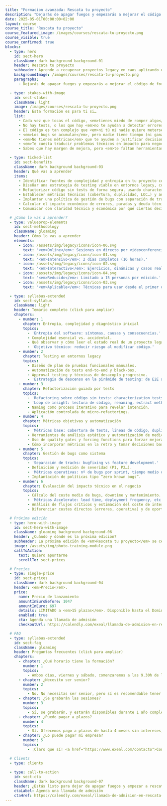 ```yaml
---
title: "Formacion avanzada: Rescata tu proyecto"
description: "Dejarás de apagar fuegos y empezarás a mejorar el código de forma segura, paso a paso, con métricas objetivas y decisiones basadas en datos reales."
date: 2025-05-01T00:00:00+02:00
layout: course
course_title: "Rescata tu proyecto"
course_featured_image: /images/courses/rescata-tu-proyecto.png
course_visible: true
course_confirmed: true
blocks:
  - type: hero
    id: sect-hero
    className: dark background background-01
    header: Rescata tu proyecto
    subheader: Aprende a recuperar proyectos legacy en caos aplicando una estrategia de testing, refactorización y gestión de deuda técnica.
    backgroundImage: /images/courses/rescata-tu-proyecto.png
    paragraphs:
      - Dejarás de apagar fuegos y empezarás a mejorar el código de forma segura, paso a paso, con métricas objetivas y decisiones basadas en datos reales.

  - type: stakes-with-image
    id: sect-stakes
    className: light
    image: /images/courses/rescata-tu-proyecto.png
    header: Esta formación es para ti si…
    list:
      - Cada vez que tocas el código, <em>tienes miedo de romper algo</em>.
      - No hay tests, o los que hay <em>no te ayudan a detectar errores reales</em>.
      - El código es tan complejo que <em>ni tú ni nadie quiere meterse ahí</em>.
      - <em>Los bugs se acumulan</em>, pero nadie tiene tiempo (ni ganas) de resolverlos.
      - <em>No tienes métricas</em> que te ayuden a justificar decisiones técnicas.
      - <em>Te cuesta traducir problemas técnicos en impacto para negocio</em>.
      - Sabes que hay margen de mejora, pero <em>te faltan herramientas y apoyo para empezar.</em>

  - type: ticked-list
    id: sect-benefits
    className: dark background background-03
    header: Qué vas a aprender
    items:
      - Identificar fuentes de complejidad y entropía en tu proyecto con criterios técnicos claros.
      - Diseñar una estrategia de testing viable en entornos legacy, combinando tests manuales, end-to-end y approval testing.
      - Refactorizar código sin tests de forma segura, usando characterization tests y refactoring incremental.
      - Establecer métricas técnicas (cobertura, duplicidad, LOC…) y automatizar su recogida para tomar decisiones basadas en datos.
      - Implantar una política de gestión de bugs con separación de tracks, prioridades claras y métricas operativas.
      - Calcular el impacto económico de errores, paradas y deuda técnica en términos de costes reales y oportunidad.
      - Comunicar con claridad técnica y económica por qué ciertas decisiones son necesarias para la sostenibilidad del proyecto.

  # ¿Cómo lo vas a aprender?
  - type: valueprop-elements
    id: sect-methodology
    className: gloaming
    header: Cómo lo vas a aprender
    elements:
      - icon: /assets/img/legacy/icons/icon-06.svg
        text: '<em>Online</em>: Sesiones en directo por videoconferencia.'
      - icon: /assets/img/legacy/icons/icon-01.svg
        text: '<em>Intensivo</em>: 2 días completos (16 horas).'
      - icon: /assets/img/legacy/icons/icon-02.svg
        text: '<em>Interactivo</em>: Ejercicios, dinámicas y casos reales.'
      - icon: /assets/img/legacy/icons/icon-04.svg
        text: '<em>Reducido</em>: Limitado a 15 personas por edición.'
      - icon: /assets/img/legacy/icons/icon-03.svg
        text: '<em>Aplicable</em>: Técnicas para usar desde el primer día.'

  - type: syllabus-extended
    id: sect-syllabus
    className: light
    header: Temario completo (click para ampliar)
    chapters:
      - number: 1
        chapter: Entropía, complejidad y diagnóstico inicial
        topics:
          - 'Entropía del software: síntomas, causas y consecuencias.'
          - Complejidad esencial vs. accidental.
          - Qué observar y cómo leer el estado real de un proyecto legacy.
          - 'Objetivo técnico: reducir riesgo al modificar código.'
      - number: 2
        chapter: Testing en entornos legacy
        topics:
          - Diseño de plan de pruebas funcionales manuales.
          - Automatización de tests end-to-end y black-box.
          - Approval testing y técnicas de desacoplo progresivo.
          - 'Estrategia de descenso en la pirámide de testing: de E2E a unitarios.'
      - number: 3
        chapter: Refactorización guiada por tests
        topics:
          - 'Refactoring sobre código sin tests: characterization tests y golden masters.'
          - 'Loop de insight: lectura de código, renaming, extract method, comentarios.'
          - Naming como proceso iterativo para revelar intención.
          - Aplicación controlada de micro-refactorings.
      - number: 4
        chapter: Métricas objetivas y automatización
        topics:
          - 'Métricas base: cobertura de tests, líneas de código, duplicidad, indentación.'
          - Herramientas de análisis estático y automatización de mediciones.
          - Uso de quality gates y forcing functions para forzar mejoras.
          - Cómo incorporar métricas en la retro y tomar decisiones basadas en datos.
      - number: 5
        chapter: Gestión de bugs como sistema
        topics:
          - 'Separación de tracks: bugfixing vs feature development.'
          - Definición y medición de severidad (P1, P2…).
          - 'Métricas operativas: nº de bugs por sprint, tiempo medio de resolución.'
          - Implantación de políticas tipo “zero known bugs”.
      - number: 6
        chapter: Evaluación del impacto técnico en el negocio
        topics:
          - Cálculo del coste medio de bugs, downtime y mantenimiento.
          - 'Métricas Accelerate: lead time, deployment frequency, etc.'
          - Análisis de flujos críticos y estimación del coste de interrupción.
          - Diferenciar costes directos (errores, operativa) y de oportunidad (features no entregadas).

  # Próxima edición
  - type: hero-with-image
    id: sect-hero-with-image
    className: gloaming background background-06
    header: ¿Cuándo y dónde es la próxima edición?
    subheader: La próxima edición de <em>Rescata tu proyecto</em> se celebrará <em>online</em> los días <em>viernes 21 y sábado 2 de Noviembre de 2025</em>.
    image: /assets/img/photo-training-module.png
    callToAction:
      text: Quiero apuntarme
      scrollTo: sect-prices

  # Precios
  - type: single-price
    id: sect-prices
    className: dark background background-04
    header: <em>Precio</em>.
    price:
      name: Precio de lanzamiento
      amountInEuroBefore: 1047
      amountInEuro: 697
      details: LIMITADO a <em>15 plazas</em>. Disponible hasta el Domingo 9/11/2025, 23:59 o <em>hasta agotar</em>.
      enabled: true
      cta: Agenda una llamada de admisión
      checkoutUrl: https://calendly.com/exeal/llamada-de-admision-en-rescata-tu-proyecto

  # FAQ
  - type: syllabus-extended
    id: sect-faq
    className: gloaming
    header: Preguntas frecuentes (click para ampliar)
    chapters:
      - chapter: ¿Qué horario tiene la formación?
        number: 1
        topics:
          - Ambos días, viernes y sábado, comenzaremos a las 9.30h de la mañana (horario de España peninsular). La formación se prolongará hasta las 19h de la tarde, aproximadamente. Habrá un espacio de 1:30h para comer, y pausas de 15 minutos a lo largo de la mañana y la tarde.
      - chapter: ¿Necesito ser senior?
        number: 2
        topics:
          - No. No necesitas ser senior, pero sí es recomendable tener cierta experiencia real desarrollando software. El enfoque es práctico y avanzado, pero accesible para cualquier developer que ya trabaje o haya trabajado en proyectos de verdad.
      - chapter: ¿Se grabarán las sesiones?
        number: 3
        topics:
          - Sí, se grabarán, y estarán disponibles durante 1 año completo para que puedas consultarlas cuando quieras.
      - chapter: ¿Puedo pagar a plazos?
        number: 4
        topics:
          - Sí. Ofrecemos pago a plazos de hasta 4 meses sin intereses, para que puedas ajustar la inversión a tus necesidades. <a href="https://www.exeal.com/contacto">Contacta con nosotros directamente</a> para financiar la compra.
      - chapter: ¿Lo puede pagar mi empresa?
        number: 5
        topics:
          - ¡Claro que sí! <a href="https://www.exeal.com/contacto">Contacta con nosotros directamente</a> y le facilitaremos a tu empresa la forma de pago y factura correspondiente.

  # Clients
  - type: clients
  
  - type: call-to-action
    id: sect-cta
    className: dark background background-07
    header: ¿Estás listo para dejar de apagar fuegos y empezar a rescatar tu proyecto con datos, estrategia y confianza?
    ctaLabel: Agenda una llamada de admisión
    ctaHref: https://calendly.com/exeal/llamada-de-admision-en-rescata-tu-proyecto
---
```

